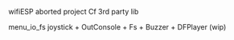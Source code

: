 wifiESP			aborted project Cf 3rd party lib

menu_io_fs	joystick + OutConsole + Fs + Buzzer + DFPlayer (wip)
